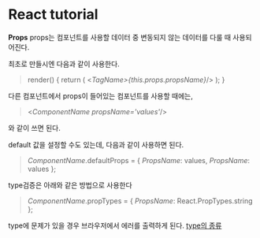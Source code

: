 # React tutorial
**Props**
props는 컴포넌트를 사용할 데이터 중 변동되지 않는 데이터를 다룰 때 사용되어진다.

최초로 만들시엔 다음과 같이 사용한다.
> render() {
>   return (
>     <*TagName>{this.props.propsName}*/>
>     );
> }

다른 컴포넌트에서 props이 들어있는 컴포넌트를 사용할 때에는,
> <*ComponentName propsName='values'*/>

와 같이 쓰면 된다.

default 값을 설정할 수도 있는데, 다음과 같이 사용하면 된다.
> *ComponentName*.defaultProps = {
 > *PropsName*: values,
 > *PropsName*: values
> };

type검증은 아래와 같은 방법으로 사용한다
> *ComponentName*.propTypes = {
> *PropsName*: React.PropTypes.string
> };

type에 문제가 있을 경우 브라우저에서 에러를 출력하게 된다.
[type의 종류](https://facebook.github.io/react/docs/typechecking-with-proptypes.html)
